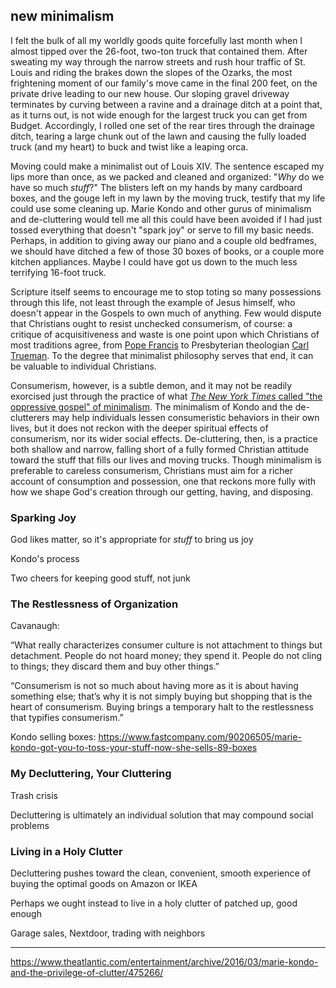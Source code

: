 ## new minimalism

I felt the bulk of all my worldly goods quite forcefully last month when I almost tipped over the 26-foot, two-ton truck that contained them. After sweating my way through the narrow streets and rush hour traffic of St. Louis and riding the brakes down the slopes of the Ozarks, the most frightening moment of our family's move came in the final 200 feet, on the private drive leading to our new house. Our sloping gravel driveway terminates by curving between a ravine and a drainage ditch at a point that, as it turns out, is not wide enough for the largest truck you can get from Budget. Accordingly, I rolled one set of the rear tires through the drainage ditch, tearing a large chunk out of the lawn and causing the fully loaded truck (and my heart) to buck and twist like a leaping orca. 

Moving could make a minimalist out of Louis XIV. The sentence escaped my lips more than once, as we packed and cleaned and organized: "*Why* do we have so much *stuff*?" The blisters left on my hands by many cardboard boxes, and the gouge left in my lawn by the moving truck, testify that my life could use some cleaning up. Marie Kondo and other gurus of minimalism and de-cluttering would tell me all this could have been avoided if I had just tossed everything that doesn't "spark joy" or serve to fill my basic needs. Perhaps, in addition to giving away our piano and a couple old bedframes, we should have ditched a few of those 30 boxes of books, or a couple more kitchen appliances. Maybe I could have got us down to the much less terrifying 16-foot truck.

Scripture itself seems to encourage me to stop toting so many possessions through this life, not least through the example of Jesus himself, who doesn't appear in the Gospels to own much of anything. Few would dispute that Christians ought to resist unchecked consumerism, of course: a critique of acquisitiveness and waste is one point upon which Christians of most traditions agree, from [Pope Francis](http://www.catholicherald.co.uk/news/2013/08/05/pope-denounces-comsumerism-as-a-poison/) to Presbyterian theologian [Carl Trueman](http://qideas.org/articles/consumerism-and-the-church-an-interview-with-carl-trueman/). To the degree that minimalist philosophy serves that end, it can be valuable to individual Christians. 

Consumerism, however, is a subtle demon, and it may not be readily exorcised just through the practice of what [*The New York Times* called "the oppressive gospel" of minimalism](https://www.nytimes.com/2016/07/31/magazine/the-oppressive-gospel-of-minimalism.html). The minimalism of Kondo and the de-clutterers may help individuals lessen consumeristic behaviors in their own lives, but it does not reckon with the deeper spiritual effects of consumerism, nor its wider social effects. De-cluttering, then, is a practice both shallow and narrow, falling short of a fully formed Christian attitude toward the stuff that fills our lives and moving trucks. Though minimalism is preferable to careless consumerism, Christians must aim for a richer account of consumption and possession, one that reckons more fully with how we shape God's creation through our getting, having, and disposing.

### Sparking Joy



God likes matter, so it's appropriate for *stuff* to bring us joy

Kondo's process

Two cheers for keeping good stuff, not junk

### The Restlessness of Organization

Cavanaugh:

“What really characterizes consumer culture is not attachment to things but detachment. People do not hoard money; they spend it. People do not cling to things; they discard them and buy other things.”  

“Consumerism is not so much about having more as it is about having something else; that’s why it is not simply buying but shopping that is the heart of consumerism. Buying brings a temporary halt to the restlessness that typifies consumerism.”

Kondo selling boxes: https://www.fastcompany.com/90206505/marie-kondo-got-you-to-toss-your-stuff-now-she-sells-89-boxes

### My Decluttering, Your Cluttering

Trash crisis

Decluttering is ultimately an individual solution that may compound social problems

### Living in a Holy Clutter

Decluttering pushes toward the clean, convenient, smooth experience of buying the optimal goods on Amazon or IKEA

Perhaps we ought instead to live in a holy clutter of patched up, good enough

Garage sales, Nextdoor, trading with neighbors

***

https://www.theatlantic.com/entertainment/archive/2016/03/marie-kondo-and-the-privilege-of-clutter/475266/